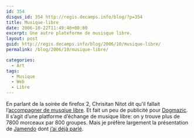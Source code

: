 ```yaml
---
id: 354
disqus_id: 354 http://regis.decamps.info/blog/?p=354
title: Musique-libre
date: 2006-10-22T11:49:40+00:00
excerpt: Une autre plateforme de musisque libre.
layout: post
guid: http://regis.decamps.info/blog/2006/10/musique-libre/
permalink: /blog/2006/10/musique-libre/

categories:
  - Art
tags:
  - Musique
  - Web
  - Libre
---
```

En parlant de la soirée de firefox 2, Chrisitan Nitot dit qu’il fallait l’[accompagner de musqiue libre](http://standblog.org/blog/2006/10/20/93114930-a-soiree-libre-musique-libre). Et fait un peu de publicité pour [Dogmazic](http://www.dogmazic.net/). Il s’agit d’une platforme d’échange de musique libre: on y trouve plus de 7800 morceaux par 800 groupes. Mais je préfère largement la présentation de [Jamendo](http://www.jamendo.com/) dont [j’ai déjà parlé](http://regis.decamps.info/blog/2006/03/drunksouls/).
